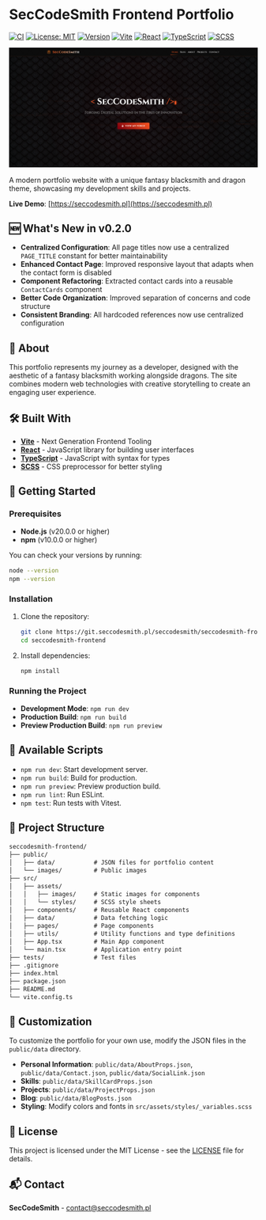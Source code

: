 # SecCodeSmith Frontend Portfolio

[![CI](https://github.com/SecCodeSmith/SecCodeSmith-frontend/actions/workflows/ci.yml/badge.svg)](https://github.com/SecCodeSmith/SecCodeSmith-frontend/actions/workflows/ci.yml)
[![License: MIT](https://img.shields.io/badge/License-MIT-yellow.svg)](https://opensource.org/licenses/MIT)
[![Version](https://img.shields.io/badge/Version-0.2.0-blue.svg)](https://github.com/SecCodeSmith/SecCodeSmith-frontend/releases)
[![Vite](https://img.shields.io/badge/Vite-646CFF?logo=vite&logoColor=white)](https://vitejs.dev/)
[![React](https://img.shields.io/badge/React-20232A?logo=react&logoColor=61DAFB)](https://reactjs.org/)
[![TypeScript](https://img.shields.io/badge/TypeScript-007ACC?logo=typescript&logoColor=white)](https://www.typescriptlang.org/)
[![SCSS](https://img.shields.io/badge/SCSS-CC6699?logo=sass&logoColor=white)](https://sass-lang.com/)

![Image](./public/images/SecCodeSmithFrontProj/Main.png)

A modern portfolio website with a unique fantasy blacksmith and dragon theme, showcasing my development skills and projects.

**Live Demo**: [https://seccodesmith.pl](https://seccodesmith.pl)

## 🆕 What's New in v0.2.0

- **Centralized Configuration**: All page titles now use a centralized `PAGE_TITLE` constant for better maintainability
- **Enhanced Contact Page**: Improved responsive layout that adapts when the contact form is disabled
- **Component Refactoring**: Extracted contact cards into a reusable `ContactCards` component
- **Better Code Organization**: Improved separation of concerns and code structure
- **Consistent Branding**: All hardcoded references now use centralized configuration

## 🐉 About

This portfolio represents my journey as a developer, designed with the aesthetic of a fantasy blacksmith working alongside dragons. The site combines modern web technologies with creative storytelling to create an engaging user experience.

## 🛠️ Built With

- **[Vite](https://vitejs.dev/)** - Next Generation Frontend Tooling
- **[React](https://reactjs.org/)** - JavaScript library for building user interfaces
- **[TypeScript](https://www.typescriptlang.org/)** - JavaScript with syntax for types
- **[SCSS](https://sass-lang.com/)** - CSS preprocessor for better styling

## 🚀 Getting Started

### Prerequisites

- **Node.js** (v20.0.0 or higher)
- **npm** (v10.0.0 or higher)

You can check your versions by running:
```bash
node --version
npm --version
```

### Installation

1.  Clone the repository:
    ```bash
    git clone https://git.seccodesmith.pl/seccodesmith/seccodesmith-frontend.git
    cd seccodesmith-frontend
    ```
2.  Install dependencies:
    ```bash
    npm install
    ```

### Running the Project

-   **Development Mode**: `npm run dev`
-   **Production Build**: `npm run build`
-   **Preview Production Build**: `npm run preview`

## 🧪 Available Scripts

-   `npm run dev`: Start development server.
-   `npm run build`: Build for production.
-   `npm run preview`: Preview production build.
-   `npm run lint`: Run ESLint.
-   `npm test`: Run tests with Vitest.

## 📁 Project Structure

```
seccodesmith-frontend/
├── public/
│   ├── data/           # JSON files for portfolio content
│   └── images/         # Public images
├── src/
│   ├── assets/
│   │   ├── images/     # Static images for components
│   │   └── styles/     # SCSS style sheets
│   ├── components/     # Reusable React components
│   ├── data/           # Data fetching logic
│   ├── pages/          # Page components
│   ├── utils/          # Utility functions and type definitions
│   ├── App.tsx         # Main App component
│   └── main.tsx        # Application entry point
├── tests/              # Test files
├── .gitignore
├── index.html
├── package.json
├── README.md
└── vite.config.ts
```

## 🎨 Customization

To customize the portfolio for your own use, modify the JSON files in the `public/data` directory.

-   **Personal Information**: `public/data/AboutProps.json`, `public/data/Contact.json`, `public/data/SocialLink.json`
-   **Skills**: `public/data/SkillCardProps.json`
-   **Projects**: `public/data/ProjectProps.json`
-   **Blog**: `public/data/BlogPosts.json`
-   **Styling**: Modify colors and fonts in `src/assets/styles/_variables.scss`

## 📄 License

This project is licensed under the MIT License - see the [LICENSE](LICENSE) file for details.

## 📬 Contact

**SecCodeSmith** - [contact@seccodesmith.pl](mailto:contact@seccodesmith.pl)
